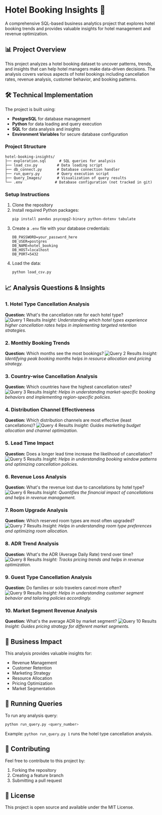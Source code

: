 # Hotel Booking Insights 🏨

A comprehensive SQL-based business analytics project that explores hotel booking trends and provides valuable insights for hotel management and revenue optimization.

## 📊 Project Overview

This project analyzes a hotel booking dataset to uncover patterns, trends, and insights that can help hotel managers make data-driven decisions. The analysis covers various aspects of hotel bookings including cancellation rates, revenue analysis, customer behavior, and booking patterns.

## 🛠️ Technical Implementation

The project is built using:
- **PostgreSQL** for database management
- **Python** for data loading and query execution
- **SQL** for data analysis and insights
- **Environment Variables** for secure database configuration

### Project Structure
```
hotel-booking-insights/
├── exploration.sql      # SQL queries for analysis
├── load_csv.py         # Data loading script
├── db_connect.py       # Database connection handler
├── run_query.py        # Query execution script
├── Query_Images/       # Visualization of query results
└── .env               # Database configuration (not tracked in git)
```

### Setup Instructions

1. Clone the repository
2. Install required Python packages:
   ```bash
   pip install pandas psycopg2-binary python-dotenv tabulate
   ```
3. Create a `.env` file with your database credentials:
   ```
   DB_PASSWORD=your_password_here
   DB_USER=postgres
   DB_NAME=hotel_booking
   DB_HOST=localhost
   DB_PORT=5432
   ```
4. Load the data:
   ```bash
   python load_csv.py
   ```

## 📈 Analysis Questions & Insights

### 1. Hotel Type Cancellation Analysis
**Question:** What's the cancellation rate for each hotel type?
![Query 1 Results](Query_Images/query%201.jpg)
*Insight: Understanding which hotel types experience higher cancellation rates helps in implementing targeted retention strategies.*

### 2. Monthly Booking Trends
**Question:** Which months see the most bookings?
![Query 2 Results](Query_Images/query%202.jpg)
*Insight: Identifying peak booking months helps in resource allocation and pricing strategy.*

### 3. Country-wise Cancellation Analysis
**Question:** Which countries have the highest cancellation rates?
![Query 3 Results](Query_Images/query%203.jpg)
*Insight: Helps in understanding market-specific booking behaviors and implementing region-specific policies.*

### 4. Distribution Channel Effectiveness
**Question:** Which distribution channels are most effective (least cancellations)?
![Query 4 Results](Query_Images/query%204.jpg)
*Insight: Guides marketing budget allocation and channel optimization.*

### 5. Lead Time Impact
**Question:** Does a longer lead time increase the likelihood of cancellation?
![Query 5 Results](Query_Images/query%205.jpg)
*Insight: Helps in understanding booking window patterns and optimizing cancellation policies.*

### 6. Revenue Loss Analysis
**Question:** What's the revenue lost due to cancellations by hotel type?
![Query 6 Results](Query_Images/query%206.jpg)
*Insight: Quantifies the financial impact of cancellations and helps in revenue management.*

### 7. Room Upgrade Analysis
**Question:** Which reserved room types are most often upgraded?
![Query 7 Results](Query_Images/query%207.jpg)
*Insight: Helps in understanding room type preferences and optimizing room allocation.*

### 8. ADR Trend Analysis
**Question:** What's the ADR (Average Daily Rate) trend over time?
![Query 8 Results](Query_Images/query%208.jpg)
*Insight: Tracks pricing trends and helps in revenue optimization.*

### 9. Guest Type Cancellation Analysis
**Question:** Do families or solo travelers cancel more often?
![Query 9 Results](Query_Images/query%209.jpg)
*Insight: Helps in understanding customer segment behavior and tailoring policies accordingly.*

### 10. Market Segment Revenue Analysis
**Question:** What's the average ADR by market segment?
![Query 10 Results](Query_Images/query%2010.jpg)
*Insight: Guides pricing strategy for different market segments.*

## 🎯 Business Impact

This analysis provides valuable insights for:
- Revenue Management
- Customer Retention
- Marketing Strategy
- Resource Allocation
- Pricing Optimization
- Market Segmentation

## 🔄 Running Queries

To run any analysis query:
```bash
python run_query.py <query_number>
```
Example: `python run_query.py 1` runs the hotel type cancellation analysis.

## 🤝 Contributing

Feel free to contribute to this project by:
1. Forking the repository
2. Creating a feature branch
3. Submitting a pull request

## 📝 License

This project is open source and available under the MIT License.

